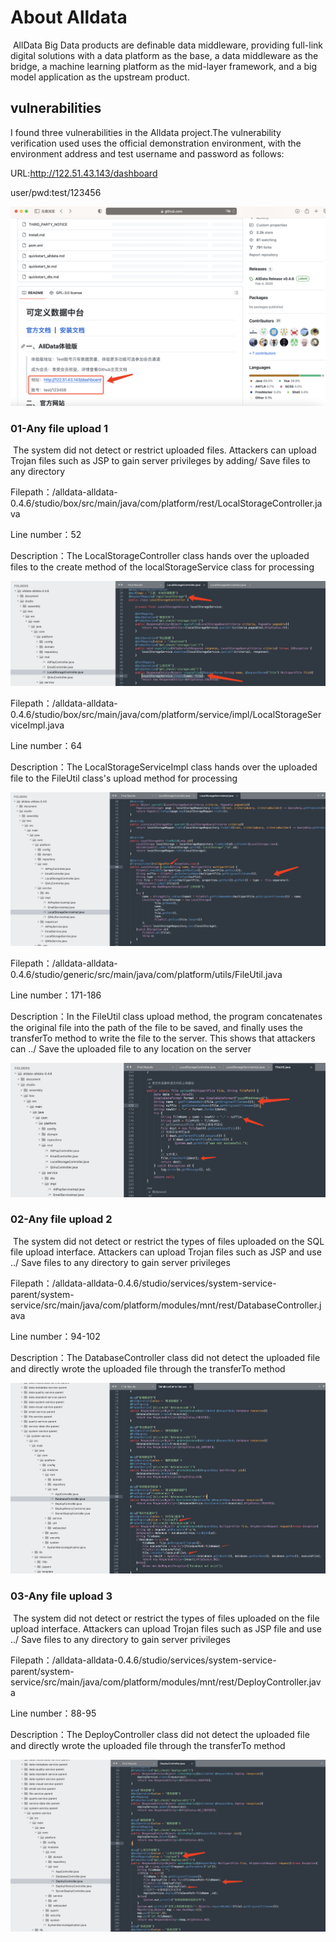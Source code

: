 # About Alldata

​	AllData Big Data products are definable data middleware, providing full-link digital solutions with a data platform as the base, a data middleware as the bridge, a machine learning platform as the mid-layer framework, and a big model application as the upstream product.



## vulnerabilities

I found three vulnerabilities in the Alldata project.The vulnerability verification used uses the official demonstration environment, with the environment address and test username and password as follows:

URL:http://122.51.43.143/dashboard

user/pwd:test/123456

![image-20240221142937840](./AlldataNewBug.assets/image-20240221142937840.png)



### 01-Any file upload 1

​	The system did not detect or restrict uploaded files. Attackers can upload Trojan files such as JSP to gain server privileges by adding/ Save files to any directory

Filepath：/alldata-alldata-0.4.6/studio/box/src/main/java/com/platform/rest/LocalStorageController.java

Line number：52

Description：The LocalStorageController class hands over the uploaded files to the create method of the localStorageService class for processing

![image-20240315141458757](./AlldataNewBug.assets/image-20240315141458757.png)

Filepath：/alldata-alldata-0.4.6/studio/box/src/main/java/com/platform/service/impl/LocalStorageServiceImpl.java

Line number：64

Description：The LocalStorageServiceImpl class hands over the uploaded file to the FileUtil class's upload method for processing

![image-20240315150214565](./AlldataNewBug.assets/image-20240315150214565.png)

Filepath：/alldata-alldata-0.4.6/studio/generic/src/main/java/com/platform/utils/FileUtil.java

Line number：171-186

Description：In the FileUtil class upload method, the program concatenates the original file into the path of the file to be saved, and finally uses the transferTo method to write the file to the server. This shows that attackers can ../ Save the uploaded file to any location on the server

![image-20240315150537680](./AlldataNewBug.assets/image-20240315150537680.png)

### 02-Any file upload 2

​	The system did not detect or restrict the types of files uploaded on the SQL file upload interface. Attackers can upload Trojan files such as JSP and use ../ Save files to any directory to gain server privileges

Filepath：/alldata-alldata-0.4.6/studio/services/system-service-parent/system-service/src/main/java/com/platform/modules/mnt/rest/DatabaseController.java

Line number：94-102

Description：The DatabaseController class did not detect the uploaded file and directly wrote the uploaded file through the transferTo method

![image-20240315153912136](./AlldataNewBug.assets/image-20240315153912136.png)

### 03-Any file upload 3

​	The system did not detect or restrict the types of files uploaded on the file upload interface. Attackers can upload Trojan files such as JSP file and use ../ Save files to any directory to gain server privileges

Filepath：/alldata-alldata-0.4.6/studio/services/system-service-parent/system-service/src/main/java/com/platform/modules/mnt/rest/DeployController.java

Line number：88-95

Description：The DeployController class did not detect the uploaded file and directly wrote the uploaded file through the transferTo method

![image-20240315154717917](./AlldataNewBug.assets/image-20240315154717917.png)
